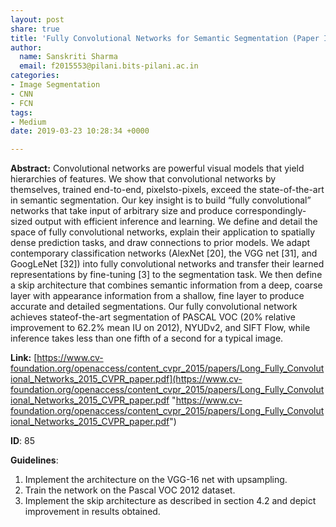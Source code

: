 ```yaml
---
layout: post
share: true
title: 'Fully Convolutional Networks for Semantic Segmentation (Paper ID: 85)'
author:
  name: Sanskriti Sharma
  email: f2015553@pilani.bits-pilani.ac.in
categories:
- Image Segmentation
- CNN
- FCN
tags:
- Medium
date: 2019-03-23 10:28:34 +0000

---
```

**Abstract:** Convolutional networks are powerful visual models that yield hierarchies of features. We show that convolutional networks by themselves, trained end-to-end, pixelsto-pixels, exceed the state-of-the-art in semantic segmentation. Our key insight is to build “fully convolutional” networks that take input of arbitrary size and produce correspondingly-sized output with efficient inference and learning. We define and detail the space of fully convolutional networks, explain their application to spatially dense prediction tasks, and draw connections to prior models. We adapt contemporary classification networks (AlexNet \[20\], the VGG net \[31\], and GoogLeNet \[32\]) into fully convolutional networks and transfer their learned representations by fine-tuning \[3\] to the segmentation task. We then define a skip architecture that combines semantic information from a deep, coarse layer with appearance information from a shallow, fine layer to produce accurate and detailed segmentations. Our fully convolutional network achieves stateof-the-art segmentation of PASCAL VOC (20% relative improvement to 62.2% mean IU on 2012), NYUDv2, and SIFT Flow, while inference takes less than one fifth of a second for a typical image.

**Link:** [https://www.cv-foundation.org/openaccess/content_cvpr_2015/papers/Long_Fully_Convolutional_Networks_2015_CVPR_paper.pdf](https://www.cv-foundation.org/openaccess/content_cvpr_2015/papers/Long_Fully_Convolutional_Networks_2015_CVPR_paper.pdf "https://www.cv-foundation.org/openaccess/content_cvpr_2015/papers/Long_Fully_Convolutional_Networks_2015_CVPR_paper.pdf")

**ID**: 85

**Guidelines**:

1. Implement the architecture on the VGG-16 net with upsampling.
2. Train the network on the Pascal VOC 2012 dataset.
3. Implement the skip architecture as described in section 4.2 and depict improvement in results obtained.